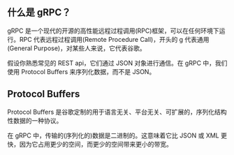 ## 什么是 gRPC？

gRPC 是一个现代的开源的高性能远程过程调用(RPC)框架，可以在任何环境下运行。RPC 代表远程过程调用(Remote Procedure Call)，开头的 g 代表通用(General Purpose)，对某些人来说，它代表谷歌。

假设你熟悉常见的 REST api，它们通过 JSON 对象进行通信。在 gRPC 中，我们使用 Protocol Buffers 来序列化数据，而不是 JSON。

## Protocol Buffers

Protocol Buffers 是谷歌定制的用于语言无关、平台无关、可扩展的，序列化结构性数据的一种协议。

在 gRPC 中，传输的(序列化的)数据是二进制的。这意味着它比 JSON 或 XML 更快，因为它占用更少的空间，而更少的空间带来更小的带宽。
